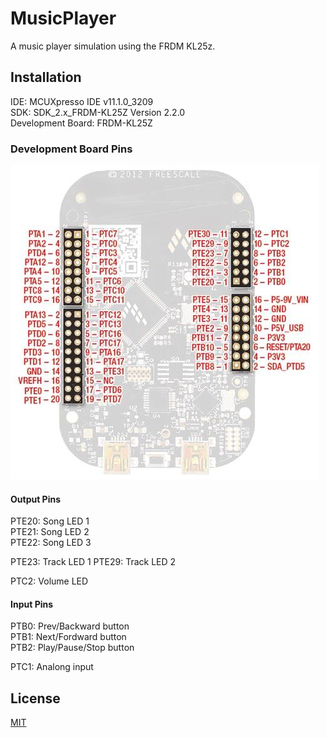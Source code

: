 # MusicPlayer
A music player simulation using the FRDM KL25z.

## Installation

IDE: MCUXpresso IDE v11.1.0_3209  
SDK: SDK_2.x_FRDM-KL25Z Version 2.2.0  
Development Board: FRDM-KL25Z  

### Development Board Pins

![Board Pins](/misc/board.jpg)  
 
#### Output Pins  

PTE20: Song LED 1  
PTE21: Song LED 2  
PTE22: Song LED 3  
  
PTE23: Track LED 1
PTE29: Track LED 2  
  
PTC2: Volume LED  
  
#### Input Pins  
  
PTB0: Prev/Backward button  
PTB1: Next/Fordward button  
PTB2: Play/Pause/Stop button  
  
PTC1: Analong input  

## License
[MIT](https://choosealicense.com/licenses/mit/)
